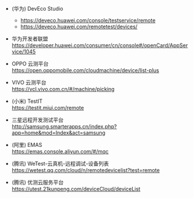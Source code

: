 - (华为) DevEco Studio  
  - https://deveco.huawei.com/console/testservice/remote
  - https://deveco.huawei.com/remotetest/devices/

- 华为开发者联盟  
https://developer.huawei.com/consumer/cn/console#/openCard/AppService/1045

- OPPO 云测平台  
https://open.oppomobile.com/cloudmachine/device/list-plus

- VIVO 云测平台  
https://vcl.vivo.com.cn/#/machine/picking

- (小米) TestIT  
https://testit.miui.com/remote

- 三星远程开发测试平台  
http://samsung.smarterapps.cn/index.php?app=home&mod=Index&act=samsung

- (阿里) EMAS  
https://emas.console.aliyun.com/#/mqc

- (腾讯) WeTest-云真机-远程调试-设备列表  
https://wetest.qq.com/cloud/n/remotedevicelist?test=remote

- (腾讯) 优测云服务平台  
https://utest.21kunpeng.com/deviceCloud/deviceList
